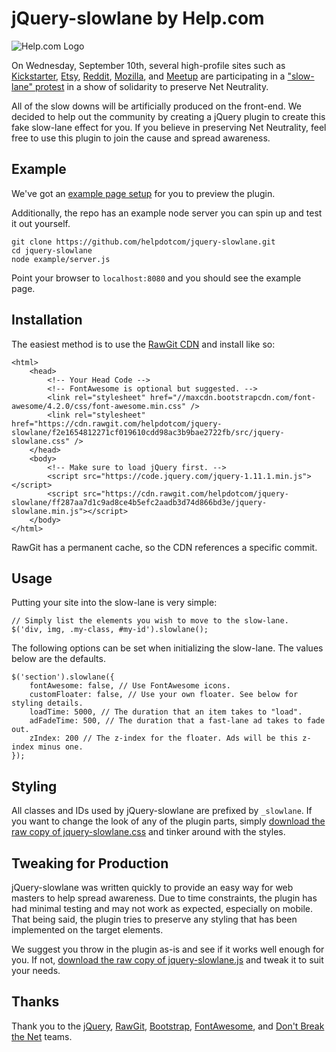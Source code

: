 jQuery-slowlane by Help.com
===========================

![Help.com Logo](http://help.com/skin/images/nav-logo-dark.svg)

On Wednesday, September 10th, several high-profile sites such as [Kickstarter](http://kickstarter.com), [Etsy](http://etsy.com), [Reddit](http://reddit.com), [Mozilla](http://mozilla.com), and [Meetup](http://meetup.com) are participating in a ["slow-lane" protest](http://www.cnet.com/au/news/top-websites-join-internet-slowdown-day-in-symbolic-protest-of-fast-lanes/) in a show of solidarity to preserve Net Neutrality.

All of the slow downs will be artificially produced on the front-end. We decided to help out the community by creating a jQuery plugin to create this fake slow-lane effect for you. If you believe in preserving Net Neutrality, feel free to use this plugin to join the cause and spread awareness.

## Example
We've got an [example page setup](http://help.com/jquery-slowlane) for you to preview the plugin.

Additionally, the repo has an example node server you can spin up and test it out yourself.
```
git clone https://github.com/helpdotcom/jquery-slowlane.git
cd jquery-slowlane
node example/server.js
```
Point your browser to `localhost:8080` and you should see the example page.

## Installation
The easiest method is to use the [RawGit CDN](http://www.rawgit.com) and install like so:
```
<html>
    <head>
        <!-- Your Head Code -->
        <!-- FontAwesome is optional but suggested. -->
        <link rel="stylesheet" href="//maxcdn.bootstrapcdn.com/font-awesome/4.2.0/css/font-awesome.min.css" />
        <link rel="stylesheet" href="https://cdn.rawgit.com/helpdotcom/jquery-slowlane/f2e1654812271cf019610cdd98ac3b9bae2722fb/src/jquery-slowlane.css" />
    </head>
    <body>
        <!-- Make sure to load jQuery first. -->
        <script src="https://code.jquery.com/jquery-1.11.1.min.js"></script>
        <script src="https://cdn.rawgit.com/helpdotcom/jquery-slowlane/ff287aa7d1c9ad8ce4b5efc2aadb3d74d866bd3e/jquery-slowlane.min.js"></script>
    </body>
</html>
```

RawGit has a permanent cache, so the CDN references a specific commit.

## Usage
Putting your site into the slow-lane is very simple:

```
// Simply list the elements you wish to move to the slow-lane.
$('div, img, .my-class, #my-id').slowlane();
```

The following options can be set when initializing the slow-lane. The values below are the defaults.
```
$('section').slowlane({
    fontAwesome: false, // Use FontAwesome icons.
    customFloater: false, // Use your own floater. See below for styling details.
    loadTime: 5000, // The duration that an item takes to "load".
    adFadeTime: 500, // The duration that a fast-lane ad takes to fade out.
    zIndex: 200 // The z-index for the floater. Ads will be this z-index minus one.
});
```

## Styling

All classes and IDs used by jQuery-slowlane are prefixed by `_slowlane`. If you want to change the look of any of the plugin parts, simply [download the raw copy of jquery-slowlane.css](https://raw.githubusercontent.com/helpdotcom/jquery-slowlane/master/src/jquery-slowlane.css) and tinker around with the styles.

## Tweaking for Production

jQuery-slowlane was written quickly to provide an easy way for web masters to help spread awareness. Due to time constraints, the plugin has had minimal testing and may not work as expected, especially on mobile. That being said, the plugin tries to preserve any styling that has been implemented on the target elements.

We suggest you throw in the plugin as-is and see if it works well enough for you. If not, [download the raw copy of jquery-slowlane.js](https://raw.githubusercontent.com/helpdotcom/jquery-slowlane/master/src/jquery-slowlane.js) and tweak it to suit your needs.

## Thanks
Thank you to the [jQuery](http://jquery.com), [RawGit](http://rawgit.com), [Bootstrap](http://getbootstrap.com), [FontAwesome](http://fontawesome.io), and [Don't Break the Net](http://dontbreakthe.net) teams.
